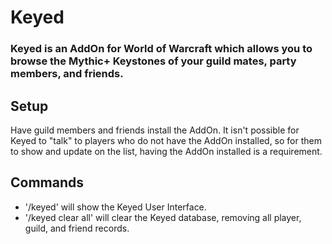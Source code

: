 # Keyed
### Keyed is an AddOn for World of Warcraft which allows you to browse the Mythic+ Keystones of your guild mates, party members, and friends.

## Setup
Have guild members and friends install the AddOn. It isn't possible for Keyed to "talk" to players who do not have the AddOn installed, so for them to show and update on the list, having the AddOn installed is a requirement.

## Commands
* '/keyed' will show the Keyed User Interface.
* '/keyed clear all' will clear the Keyed database, removing all player, guild, and friend records.
